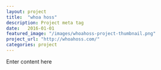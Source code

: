 ```yaml
---
layout: project
title:  "whoa hoss"
description: Project meta tag
date:   2016-01-01
featured_image: "/images/whoahoss-project-thumbnail.png"
project_url: "http://whoahoss.com/"
categories: project
---
```


Enter content here
